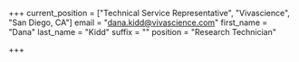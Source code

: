+++
current_position = ["Technical Service Representative", "Vivascience", "San Diego, CA"]
email = "dana.kidd@vivascience.com"
first_name = "Dana"
last_name = "Kidd"
suffix = ""
position = "Research Technician"

+++

